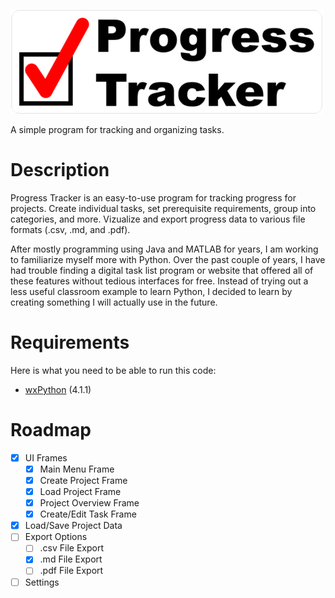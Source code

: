 ![Progress Tracker Logo](resources/title_image.png)

A simple program for tracking and organizing tasks.

# Description
Progress Tracker is an easy-to-use program for tracking progress for projects. Create individual tasks, set prerequisite requirements, group into categories, and more. Vizualize and export progress data to various file formats (.csv, .md, and .pdf).

After mostly programming using Java and MATLAB for years, I am working to familiarize myself more with Python. Over the past couple of years, I have had trouble finding a digital task list program or website that offered all of these features without tedious interfaces for free. Instead of trying out a less useful classroom example to learn Python, I decided to learn by creating something I will actually use in the future.

# Requirements
Here is what you need to be able to run this code:
* [wxPython](https://wxpython.org/) (4.1.1)

# Roadmap
- [X] UI Frames
  - [X] Main Menu Frame
  - [X] Create Project Frame
  - [X] Load Project Frame
  - [X] Project Overview Frame
  - [X] Create/Edit Task Frame
- [X] Load/Save Project Data
- [ ] Export Options
  - [ ] .csv File Export
  - [X] .md File Export
  - [ ] .pdf File Export
- [ ] Settings
